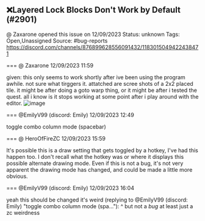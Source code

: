 ## ❌Layered Lock Blocks Don't Work by Default (#2901)
@ Zaxarone opened this issue on 12/09/2023
Status: unknown
Tags: Open,Unassigned
Source: #bug-reports https://discord.com/channels/876899628556091432/1183015049422438471


=== @ Zaxarone 12/09/2023 11:59

given: this only seems to work shortly after ive been using the program awhile. not sure what tirggers it.
attatched are scree shots of a 2x2 placed tile.  it might be after doing a goto warp thing, or it might be after i tested the quest. all i know is it stops  working at some point after i play around with the editor.
![image](https://cdn.discordapp.com/attachments/1183015049422438471/1183015049674117150/image.png?ex=65ec4f1f&is=65d9da1f&hm=e42232a99904dbcdecf428b801300c780720c71716dddfac6837da7f7b21b2a0&)

=== @EmilyV99 (discord: Emily) 12/09/2023 12:49

toggle combo column mode (spacebar)

=== @ HeroOfFireZC 12/09/2023 15:59

It's possible this is a draw setting that gets toggled by a hotkey, I've had this happen too. I don't recall what the hotkey was or where it displays this possible alternate drawing mode. Even if this is not a bug, it's not very apparent the drawing mode has changed, and could be made a little more obvious.

=== @EmilyV99 (discord: Emily) 12/09/2023 16:04

yeah this should be changed
it's weird
(replying to @EmilyV99 (discord: Emily) "toggle combo column mode (spa…"): ^ but not a *bug* at least
just a zc weirdness
